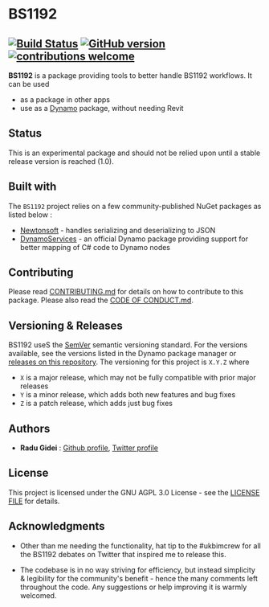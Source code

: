 # BS1192 
[![Build Status](https://travis-ci.org/radumg/BS1192.svg?branch=master)](https://travis-ci.org/radumg/BS1192) [![GitHub version](https://badge.fury.io/gh/radumg%2FBS1192.svg)](https://badge.fury.io/gh/radumg%2FBS1192) [![contributions welcome](https://img.shields.io/badge/contributions-welcome-brightgreen.svg?style=flat)](https://github.com/radumg/BS1192/blob/master/docs/CONTRIBUTING.md)
---

**BS1192** is a package providing tools to better handle BS1192 workflows.
It can be used 
- as a package in other apps
- use as a [Dynamo](http://www.dynamobim.org) package, without needing Revit

## Status

This is an experimental package and should not be relied upon until a stable release version is reached (1.0).

## Built with

The `BS1192` project relies on a few community-published NuGet packages as listed below :
* [Newtonsoft](https://www.nuget.org/packages/newtonsoft.json/) - handles serializing and deserializing to JSON
* [DynamoServices](https://www.nuget.org/packages/DynamoVisualProgramming.DynamoServices/2.0.0-beta4066) - an official Dynamo package providing support for better mapping of C# code to Dynamo nodes

## Contributing

Please read [CONTRIBUTING.md](https://github.com/radumg/BS1192/blob/master/docs/CONTRIBUTING.md) for details on how to contribute to this package. Please also read the [CODE OF CONDUCT.md](https://github.com/radumg/BS1192/blob/master/docs/CODE_OF_CONDUCT.md).

## Versioning & Releases

BS1192 useS the [SemVer](http://semver.org/) semantic versioning standard.
For the versions available, see the versions listed in the Dynamo package manager or [releases on this repository](https://github.com/radumg/BS1192/releases).
The versioning for this project is `X.Y.Z` where
- `X` is a major release, which may not be fully compatible with prior major releases
- `Y` is a minor release, which adds both new features and bug fixes
- `Z` is a patch release, which adds just bug fixes

## Authors

* **Radu Gidei** : [Github profile](https://github.com/radumg), [Twitter profile](https://twitter.com/radugidei)

## License

This project is licensed under the GNU AGPL 3.0 License - see the [LICENSE FILE](https://github.com/radumg/BS1192/blob/master/LICENSE) for details.

## Acknowledgments

* Other than me needing the functionality, hat tip to the #ukbimcrew for all the BS1192 debates on Twitter that inspired me to release this.

* The codebase is in no way striving for efficiency, but instead simplicity & legibility for the community's benefit - hence the many comments left throughout the code. Any suggestions or help improving it is warmly welcomed.

